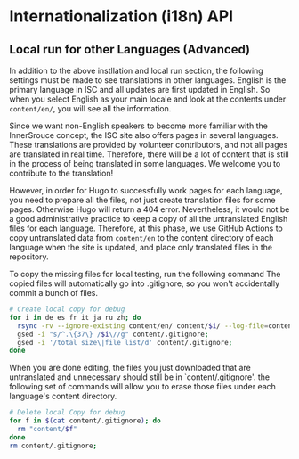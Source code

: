 # Internationalization (i18n) API

## Local run for other Languages (Advanced)

In addition to the above instllation and local run section, the following settings must be made to see translations in other languages.
English is the primary language in ISC and all updates are first updated in English.
So when you select English as your main locale and look at the contents under `content/en/`, you will see all the information.

Since we want non-English speakers to become more familiar with the InnerSrouce concept, the ISC site also offers pages in several languages.
These translations are provided by volunteer contributors, and not all pages are translated in real time.
Therefore, there will be a lot of content that is still in the process of being translated in some languages. We welcome you to contribute to the translation!

However, in order for Hugo to successfully work pages for each language, you need to prepare all the files, not just create translation files for some pages. Otherwise Hugo will return a 404 error. Nevertheless, it would not be a good administrative practice to keep a copy of all the untranslated English files for each language.
Therefore, at this phase, we use GitHub Actions to copy untranslated data from `content/en` to the content directory of each language when the site is updated, and place only translated files in the repository.

To copy the missing files for local testing, run the following command
The copied files will automatically go into .gitignore, so you won't accidentally commit a bunch of files.

```bash
# Create local copy for debug
for i in de es fr it ja ru zh; do
  rsync -rv --ignore-existing content/en/ content/$i/ --log-file=content/.gitignore;
  gsed -i "s/^.\{37\} /$i\//g" content/.gitignore;
  gsed -i '/total size\|file list/d' content/.gitignore;
done
```

When you are done editing, the files you just downloaded that are untranslated and unnecessary should still be in `content/.gitignore'.
the following set of commands will allow you to erase those files under each language's content directory.

```bash
# Delete local Copy for debug
for f in $(cat content/.gitignore); do 
  rm "content/$f"
done
rm content/.gitignore;
```
